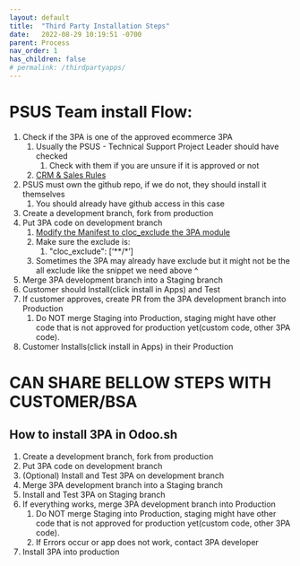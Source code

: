 ```yaml
---
layout: default
title:  "Third Party Installation Steps"
date:   2022-08-29 10:19:51 -0700
parent: Process
nav_order: 1
has_children: false
# permalink: /thirdpartyapps/
---
```


# PSUS Team install Flow:
1. Check if the 3PA is one of the approved ecommerce 3PA
   1. Usually the PSUS - Technical Support Project Leader should have checked
      1. Check with them if you are unsure if it is approved or not
   2. [CRM & Sales Rules](https://docs.google.com/document/d/1SAGTe5ql0bqsuV_9cSPvbIk-xjz66RcfLY4dWf-Pghc/edit#heading=h.bdgsb4dun3wx)
2. PSUS must own the github repo, if we do not, they should install it themselves
   1. You should already have github access in this case
3. Create a development branch, fork from production
4. Put 3PA code on development branch
   1. [Modify the Manifest to cloc_exclude the 3PA module](https://www.odoo.com/documentation/15.0/developer/cli.html?highlight=cloc_exclude#with-the-database-option)
   2. Make sure the exclude is:
      1. "cloc_exclude": [‘**/*’]
   3. Sometimes the 3PA may already have exclude but it might not be the all exclude like the snippet we need above ^
5. Merge 3PA development branch into a Staging branch
6. Customer should Install(click install in Apps) and Test 
7. If customer approves, create PR from the 3PA development branch into Production
   1. Do NOT merge Staging into Production, staging might have other code that is not approved for production yet(custom code, other 3PA code). 
8. Customer Installs(click install in Apps) in their Production


# CAN SHARE BELLOW STEPS WITH CUSTOMER/BSA

## How to install 3PA in Odoo.sh

1. Create a development branch, fork from production
2. Put 3PA code on development branch
3. (Optional) Install and Test 3PA on development branch
4. Merge 3PA development branch into a Staging branch
5. Install and Test 3PA on Staging branch
6. If everything works, merge 3PA development branch into Production
   1. Do NOT merge Staging into Production, staging might have other code that is not approved for production yet(custom code, other 3PA code). 
   2. If Errors occur or app does not work, contact 3PA developer
7. Install 3PA into production
